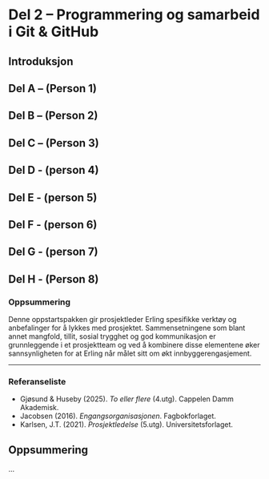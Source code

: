 # Del 2 – Programmering og samarbeid i Git & GitHub

## Introduksjon


## Del A – (Person 1)

## Del B – (Person 2)

## Del C – (Person 3)

## Del D - (person 4)

## Del E - (person 5)

## Del F - (person 6)

## Del G - (person 7)

## Del H - (Person 8)

### Oppsummering  
Denne oppstartspakken gir prosjektleder Erling spesifikke verktøy og anbefalinger for å lykkes med prosjektet. Sammensetningene som blant annet mangfold, tillit, sosial trygghet og god kommunikasjon er grunnleggende i et prosjektteam og ved å kombinere disse elementene øker sannsynligheten for at Erling når målet sitt om økt innbyggerengasjement.  

---

### Referanseliste  
- Gjøsund & Huseby (2025). *To eller flere* (4.utg). Cappelen Damm Akademisk.  
- Jacobsen (2016). *Engangsorganisasjonen*. Fagbokforlaget.  
- Karlsen, J.T. (2021). *Prosjektledelse* (5.utg). Universitetsforlaget.  


## Oppsummering
...
